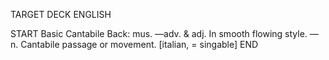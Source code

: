 TARGET DECK
ENGLISH

START
Basic
Cantabile
Back: mus. —adv. & adj. In smooth flowing style. —n. Cantabile passage or movement. [italian, = singable]
END
